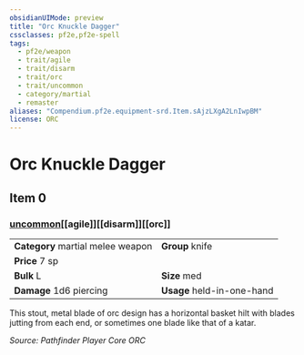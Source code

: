 ```yaml
---
obsidianUIMode: preview
title: "Orc Knuckle Dagger"
cssclasses: pf2e,pf2e-spell
tags:
  - pf2e/weapon
  - trait/agile
  - trait/disarm
  - trait/orc
  - trait/uncommon
  - category/martial
  - remaster
aliases: "Compendium.pf2e.equipment-srd.Item.sAjzLXgA2LnIwpBM"
license: ORC
---
```

# Orc Knuckle Dagger
## Item 0
### [uncommon](uncommon "Uncommon Rarity Trait")[[agile]][[disarm]][[orc]]

|  |  |
| -- | -- |
| **Category** martial melee weapon | **Group** knife |
| **Price** 7 sp |  |
| **Bulk** L | **Size** med |
| **Damage** 1d6 piercing  | **Usage** held-in-one-hand |



This stout, metal blade of orc design has a horizontal basket hilt with blades jutting from each end, or sometimes one blade like that of a katar.

*Source: Pathfinder Player Core*
*ORC*